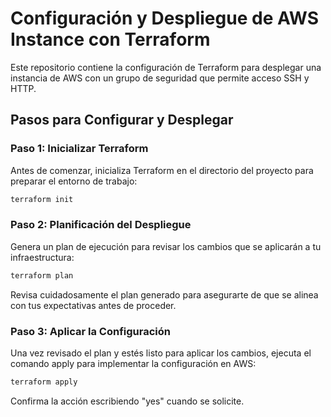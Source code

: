 # Configuración y Despliegue de AWS Instance con Terraform
Este repositorio contiene la configuración de Terraform para desplegar una instancia de AWS con un grupo de seguridad que permite acceso SSH y HTTP.
## Pasos para Configurar y Desplegar
### Paso 1: Inicializar Terraform
Antes de comenzar, inicializa Terraform en el directorio del proyecto para preparar el entorno de trabajo:
```bash
terraform init
```
### Paso 2: Planificación del Despliegue
Genera un plan de ejecución para revisar los cambios que se aplicarán a tu infraestructura:
```bash
terraform plan
```
Revisa cuidadosamente el plan generado para asegurarte de que se alinea con tus expectativas antes de proceder.

### Paso 3: Aplicar la Configuración
Una vez revisado el plan y estés listo para aplicar los cambios, ejecuta el comando apply para implementar la configuración en AWS:
```bash
terraform apply
```
Confirma la acción escribiendo "yes" cuando se solicite.
